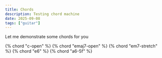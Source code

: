 ```yaml
---
title: Chords
description: Testing chord machine
date: 2025-09-08
tags: ["guitar"]
---
```


Let me demonstrate some chords for you

{% chord "c-open" %}
{% chord "emaj7-open" %}
{% chord "em7-stretch" %}
{% chord "e6" %}
{% chord "a6-5f" %}
